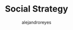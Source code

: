 ---
layout: person
image: alejandro.jpg
name: Alejandro Reyes
author: alejandroreyes
title: Social Strategy
order: 15

social:
  - account: instagram
    username: alejandroreyes
  - account: twitter
    username: alejandroreyes
    
---